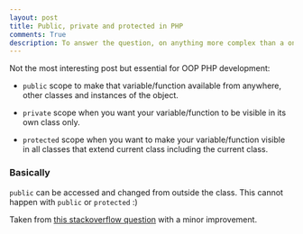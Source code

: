 ```yaml
---
layout: post
title: Public, private and protected in PHP
comments: True
description: To answer the question, on anything more complex than a one page site it is worth using Sass. There is a tiny learning curve, native CSS works in Sass, Sass just adds to CSS.
---
```


Not the most interesting post but essential for OOP PHP development: 

* <code>public</code> scope to make that variable/function available from anywhere, other classes and instances of the object.

* <code>private</code> scope when you want your variable/function to be visible in its own class only.

* <code>protected</code> scope when you want to make your variable/function visible in all classes that extend current class including the current class.


### Basically ###


<code>public</code> can be accessed and changed from outside the class. This cannot happen with <code>public</code> or <code>protected</code> :)

Taken from [this stackoverflow question](http://stackoverflow.com/questions/4361553/php-public-private-protected) with a minor improvement.
